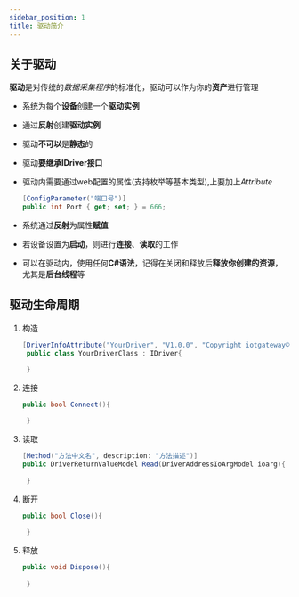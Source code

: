 ```yaml
---
sidebar_position: 1
title: 驱动简介
---
```


## 关于驱动
  **驱动**是对传统的*数据采集程序*的标准化，驱动可以作为你的**资产**进行管理
- 系统为每个**设备**创建一个**驱动实例**
- 通过**反射**创建**驱动实例**
- 驱动**不可以**是**静态**的
- 驱动**要继承IDriver接口**
- 驱动内需要通过web配置的属性(支持枚举等基本类型),上要加上*Attribute*
   ``` csharp
   [ConfigParameter("端口号")]
   public int Port { get; set; } = 666;
   ```
   
- 系统通过**反射**为属性**赋值**
- 若设备设置为**启动**，则进行**连接**、**读取**的工作
- 可以在驱动内，使用任何**C#语法**，记得在关闭和释放后**释放你创建的资源**，尤其是**后台线程**等

## 驱动生命周期
1. 构造
   ``` csharp
   [DriverInfoAttribute("YourDriver", "V1.0.0", "Copyright iotgateway© 2022-06-04")]
    public class YourDriverClass : IDriver{

    }
   ```
2. 连接
   ``` csharp
   public bool Connect(){
        
    }
   ```
3. 读取
   ``` csharp
   [Method("方法中文名", description: "方法描述")]
   public DriverReturnValueModel Read(DriverAddressIoArgModel ioarg){
        
    }
   ```
4. 断开
   ``` csharp
   public bool Close(){
        
    }
   ```
5. 释放
   ``` csharp
   public void Dispose(){
        
    }
   ```
